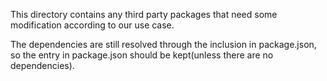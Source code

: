 This directory contains any third party packages that need some modification according to our use case.

The dependencies are still resolved through the inclusion in package.json, so the entry in package.json should be kept(unless there are no dependencies).
